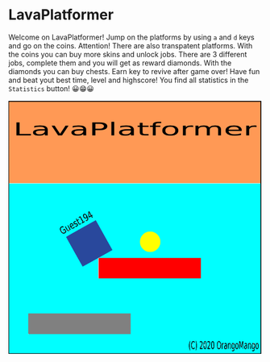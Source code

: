 # LavaPlatformer

Welcome on LavaPlatformer!
Jump on the platforms by using `a` and `d` keys and go on the coins. Attention! There are also transpatent platforms. With the coins you can buy more skins and unlock jobs. There are 3 different jobs, complete them and you will get as reward diamonds. With the diamonds you can buy chests. Earn key to revive after game over! Have fun and beat yout best time, level and highscore! You find all statistics in the `Statistics` button! 😀😁😀


![Image](Data/showupimage.gif)
